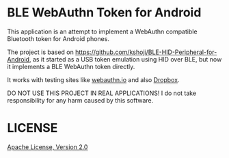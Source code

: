 # BLE WebAuthn Token for Android

This application is an attempt to implement a WebAuthn compatible Bluetooth token for Android phones.

The project is based on https://github.com/kshoji/BLE-HID-Peripheral-for-Android, as it started as a USB token emulation using HID over BLE, but now it implements a BLE WebAuthn token directly.

It works with testing sites like [webauthn.io](https://webauthn.io/) and also [Dropbox](https://www.dropbox.com).

DO NOT USE THIS PROJECT IN REAL APPLICATIONS! I do not take responsibility for any harm caused by this software.

LICENSE
=======
[Apache License, Version 2.0](http://www.apache.org/licenses/LICENSE-2.0)
